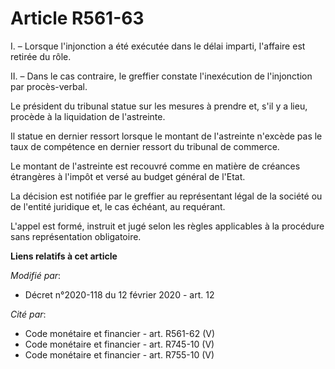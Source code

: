 # Article R561-63

I. – Lorsque l'injonction a été exécutée dans le délai imparti, l'affaire est retirée du rôle.

II. – Dans le cas contraire, le greffier constate l'inexécution de l'injonction par procès-verbal.

Le président du tribunal statue sur les mesures à prendre et, s'il y a lieu, procède à la liquidation de l'astreinte.

Il statue en dernier ressort lorsque le montant de l'astreinte n'excède pas le taux de compétence en dernier ressort du
tribunal de commerce.

Le montant de l'astreinte est recouvré comme en matière de créances étrangères à l'impôt et versé au budget général de
l'Etat.

La décision est notifiée par le greffier au représentant légal de la société ou de l'entité juridique et, le cas échéant, au
requérant.

L'appel est formé, instruit et jugé selon les règles applicables à la procédure sans représentation obligatoire.

**Liens relatifs à cet article**

_Modifié par_:

  - Décret n°2020-118 du 12 février 2020 - art. 12

_Cité par_:

  - Code monétaire et financier - art. R561-62 (V)
  - Code monétaire et financier - art. R745-10 (V)
  - Code monétaire et financier - art. R755-10 (V)
